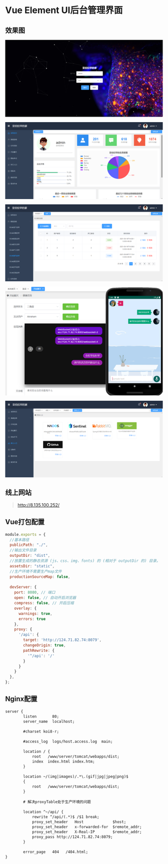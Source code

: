 # Vue Element UI后台管理界面

## 效果图

![Screenshot](/docs/p1.png)

![Screenshot](/docs/p2.png)

![Screenshot](/docs/p3.png)

![Screenshot](/docs/p6.png)

![Screenshot](/docs/p5.png)

## 线上网站

> http://8.135.100.252/

## Vue打包配置

``` javascript
module.exports = {
  //基本路径
  publicPath: "./",
  //输出文件目录
  outputDir: "dist",
  //放置生成的静态资源 (js、css、img、fonts) 的 (相对于 outputDir 的) 目录。
  assetsDir: "static",
  //生产环境不需要生产map文件
  productionSourceMap: false,

  devServer: {
    port: 8080, // 端口
    open: false, // 自动开启浏览器
    compress: false, // 开启压缩
    overlay: {
      warnings: true,
      errors: true
    },
    proxy: {
      '/api': {
        target: 'http://124.71.82.74:8079',
        changeOrigin: true,
        pathRewrite: {
          '^/api': '/'
        }
      }
    }
  },
};
```

## Nginx配置 

``` shell
server {
        listen       80;
        server_name  localhost;

        #charset koi8-r;

        #access_log  logs/host.access.log  main;

        location / {
            root   /www/server/tomcat/webapps/dist;
            index  index.html index.htm;
        }

        location ~/(img|images)/.*\.(gif|jpg|jpeg|png)$
        {
            root   /www/server/tomcat/webapps/dist;
        }
 
        # 解决proxyTable处于生产环境的问题
        
        location ^~/api/ {        
            rewrite ^/api/(.*)$ /$1 break;        
            proxy_set_header   Host             $host;        
            proxy_set_header   x-forwarded-for  $remote_addr;        
            proxy_set_header   X-Real-IP        $remote_addr;        
            proxy_pass http://124.71.82.74:8079;    
        }
        
        error_page   404   /404.html;
}

```
